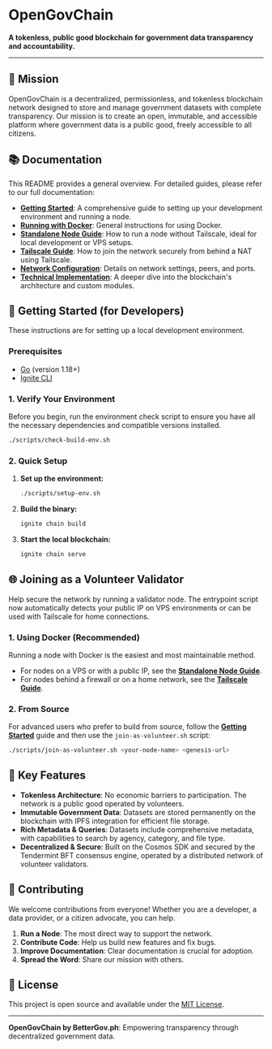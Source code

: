 # OpenGovChain

**A tokenless, public good blockchain for government data transparency and accountability.**

---

## 🎯 Mission

OpenGovChain is a decentralized, permissionless, and tokenless blockchain network designed to store and manage government datasets with complete transparency. Our mission is to create an open, immutable, and accessible platform where government data is a public good, freely accessible to all citizens.

## 📚 Documentation

This README provides a general overview. For detailed guides, please refer to our full documentation:

- **[Getting Started](./documentation/GETTING_STARTED.md)**: A comprehensive guide to setting up your development environment and running a node.
- **[Running with Docker](./documentation/DOCKER.md)**: General instructions for using Docker.
- **[Standalone Node Guide](./documentation/RUNNING_WITHOUT_TAILSCALE.md)**: How to run a node without Tailscale, ideal for local development or VPS setups.
- **[Tailscale Guide](./documentation/DOCKER_COMPOSE_TAILSCALE.md)**: How to join the network securely from behind a NAT using Tailscale.
- **[Network Configuration](./documentation/NETWORK_CONFIG.md)**: Details on network settings, peers, and ports.
- **[Technical Implementation](./documentation/TECHNICAL_IMPLEMENTATION.md)**: A deeper dive into the blockchain's architecture and custom modules.

## 🚀 Getting Started (for Developers)

These instructions are for setting up a local development environment.

### Prerequisites

- [Go](https://golang.org/doc/install) (version 1.18+)
- [Ignite CLI](https://docs.ignite.com/guide/install)

### 1. Verify Your Environment

Before you begin, run the environment check script to ensure you have all the necessary dependencies and compatible versions installed.

```bash
./scripts/check-build-env.sh
```

### 2. Quick Setup

1.  **Set up the environment:**
    ```bash
    ./scripts/setup-env.sh
    ```

2.  **Build the binary:**
    ```bash
    ignite chain build
    ```

3.  **Start the local blockchain:**
    ```bash
    ignite chain serve
    ```

## 🌐 Joining as a Volunteer Validator

Help secure the network by running a validator node. The entrypoint script now automatically detects your public IP on VPS environments or can be used with Tailscale for home connections.

### 1. Using Docker (Recommended)

Running a node with Docker is the easiest and most maintainable method.

- For nodes on a VPS or with a public IP, see the **[Standalone Node Guide](./documentation/RUNNING_WITHOUT_TAILSCALE.md)**.
- For nodes behind a firewall or on a home network, see the **[Tailscale Guide](./documentation/DOCKER_COMPOSE_TAILSCALE.md)**.

### 2. From Source

For advanced users who prefer to build from source, follow the **[Getting Started](./documentation/GETTING_STARTED.md)** guide and then use the `join-as-volunteer.sh` script:

```bash
./scripts/join-as-volunteer.sh <your-node-name> <genesis-url>
```

## 🌟 Key Features

- **Tokenless Architecture**: No economic barriers to participation. The network is a public good operated by volunteers.
- **Immutable Government Data**: Datasets are stored permanently on the blockchain with IPFS integration for efficient file storage.
- **Rich Metadata & Queries**: Datasets include comprehensive metadata, with capabilities to search by agency, category, and file type.
- **Decentralized & Secure**: Built on the Cosmos SDK and secured by the Tendermint BFT consensus engine, operated by a distributed network of volunteer validators.

## 🤝 Contributing

We welcome contributions from everyone! Whether you are a developer, a data provider, or a citizen advocate, you can help.

1.  **Run a Node**: The most direct way to support the network.
2.  **Contribute Code**: Help us build new features and fix bugs.
3.  **Improve Documentation**: Clear documentation is crucial for adoption.
4.  **Spread the Word**: Share our mission with others.

## 📜 License

This project is open source and available under the [MIT License](./LICENSE).

---

**OpenGovChain by BetterGov.ph**: Empowering transparency through decentralized government data.
